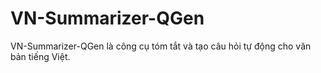 # VN-Summarizer-QGen
VN-Summarizer-QGen là công cụ tóm tắt và tạo câu hỏi tự động cho văn bản tiếng Việt.
